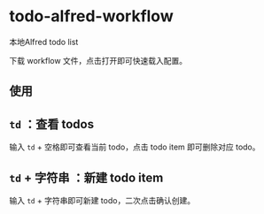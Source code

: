 # todo-alfred-workflow
本地Alfred todo list

下载 workflow 文件，点击打开即可快速载入配置。

## 使用

## `td` ：查看 todos

输入 `td` + 空格即可查看当前 todo，点击 todo item 即可删除对应 todo。

## `td` + 字符串 ：新建 todo item

输入 `td` + 字符串即可新建 todo，二次点击确认创建。
